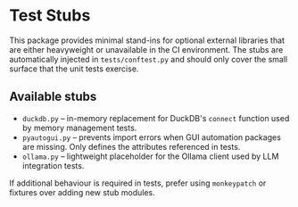 # Test Stubs

This package provides minimal stand-ins for optional external
libraries that are either heavyweight or unavailable in the CI
environment. The stubs are automatically injected in
`tests/conftest.py` and should only cover the small surface that the
unit tests exercise.

## Available stubs

- `duckdb.py` – in-memory replacement for DuckDB's `connect` function
  used by memory management tests.
- `pyautogui.py` – prevents import errors when GUI automation packages
  are missing. Only defines the attributes referenced in tests.
- `ollama.py` – lightweight placeholder for the Ollama client used by
  LLM integration tests.

If additional behaviour is required in tests, prefer using
`monkeypatch` or fixtures over adding new stub modules.
